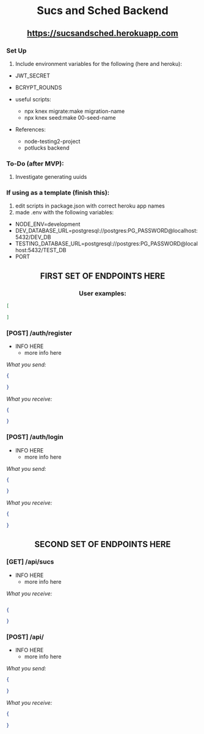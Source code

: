 # <p align="center">Sucs and Sched Backend</p>

## <p align="center">https://sucsandsched.herokuapp.com</p>

### Set Up

1. Include environment variables for the following (here and heroku):
  - JWT_SECRET
  - BCRYPT_ROUNDS

- useful scripts:
  - npx knex migrate:make migration-name
  - npx knex seed:make 00-seed-name

- References:
  - node-testing2-project
  - potlucks backend

### To-Do (after MVP):
1. Investigate generating uuids

### If using as a template (finish this):

1. edit scripts in package.json with correct heroku app names
2. made .env with the following variables:
  - NODE_ENV=development
  - DEV_DATABASE_URL=postgresql://postgres:PG_PASSWORD@localhost:5432/DEV_DB
  - TESTING_DATABASE_URL=postgresql://postgres:PG_PASSWORD@localhost:5432/TEST_DB
  - PORT

## <p align="center">FIRST SET OF ENDPOINTS HERE</p>

### <p align="center">User examples:</p>

```json
[
  
]
```

### [POST] /auth/register

- INFO HERE
  - more info here

_What you send:_

```json
{
  
}
```

_What you receive:_

```json
{
  
}
```

### [POST] /auth/login

- INFO HERE
  - more info here

_What you send:_

```json
{
  
}
```

_What you receive:_

```json
{
  
}
```

## <p align="center">SECOND SET OF ENDPOINTS HERE</p>


### [GET] /api/sucs

- INFO HERE
  - more info here

_What you receive:_

```json

{
   
}

```


### [POST] /api/

- INFO HERE
  - more info here

_What you send:_

```json
{
  
}
```

_What you receive:_

```json
{
  
}
```